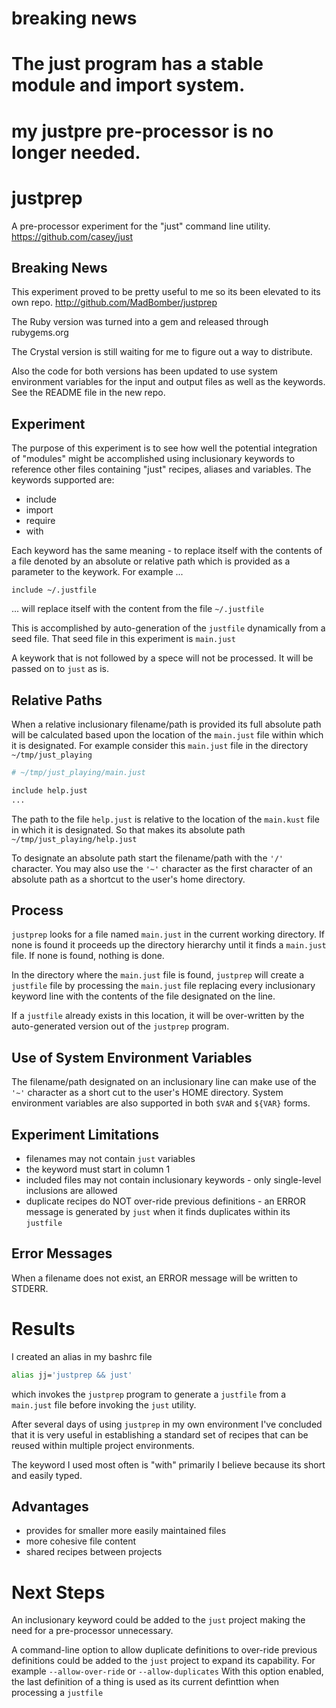 # breaking news
# The just program has a stable module and import system.
# my justpre pre-processor is no longer needed.

# justprep
A pre-processor experiment for the "just" command line utility.
https://github.com/casey/just

## Breaking News
This experiment proved to be pretty useful to me so its been elevated to its own repo.  http://github.com/MadBomber/justprep

The Ruby version was turned into a gem and released through rubygems.org

The Crystal version is still waiting for me to figure out a way to distribute.

Also the code for both versions has been updated to use system environment variables for the input and output files as well as the keywords.  See the README file in the new repo.

## Experiment
The purpose of this experiment is to see how well the potential integration of "modules" might be accomplished using inclusionary keywords to reference other files containing "just" recipes, aliases and variables.  The keywords supported are:

* include
* import
* require
* with

Each keyword has the same meaning - to replace itself with the contents of a file denoted by an absolute or relative path which is provided as a parameter to the keywork.  For example ...

```
include ~/.justfile
```

... will replace itself with the content from the file `~/.justfile`

This is accomplished by auto-generation of the `justfile` dynamically from a seed file.  That seed file in this experiment is `main.just`

A keywork that is not followed by a spece will not be processed.  It will be passed on to `just` as is.

## Relative Paths

When a relative inclusionary filename/path is provided its full absolute path will be calculated based upon the location of the `main.just` file within which it is designated.  For example consider this `main.just` file in the directory `~/tmp/just_playing`

```bash
# ~/tmp/just_playing/main.just

include help.just
...
```

The path to the file `help.just` is relative to the location of the `main.kust` file in which it is designated.  So that makes its absolute path `~/tmp/just_playing/help.just`

To designate an absolute path start the filename/path with the `'/'` character.  You may also use the `'~'` character as the first character of an absolute path as a shortcut to the user's home directory.

## Process

`justprep` looks for a file named `main.just` in the current working directory.  If none is found it proceeds up the directory hierarchy until it finds a `main.just` file.  If none is found, nothing is done.

In the directory where the `main.just` file is found, `justprep` will create a `justfile` file by processing the `main.just` file replacing every inclusionary keyword line with the contents of the file designated on the line.

If a `justfile` already exists in this location, it will be over-written by the auto-generated version out of the `justprep` program.

## Use of System Environment Variables

The filename/path designated on an inclusionary line can make use of the `'~'` character as a short cut to the user's HOME directory.  System environment variables are also supported in both `$VAR` and `${VAR}` forms.

## Experiment Limitations

* filenames may not contain `just` variables
* the keyword must start in column 1
* included files may not contain inclusionary keywords - only single-level inclusions are allowed
* duplicate recipes do NOT over-ride previous definitions - an ERROR message is generated by `just` when it finds duplicates within its `justfile`

## Error Messages

When a filename does not exist, an ERROR message will be written to STDERR.

# Results

I created an alias in my bashrc file

```bash
alias jj='justprep && just'
```

which invokes the `justprep` program to generate a `justfile` from a `main.just` file before invoking the `just` utility.

After several days of using `justprep` in my own environment I've concluded that it is very useful in establishing a standard set of recipes that can be reused within multiple project environments.

The keyword I used most often is "with" primarily I believe because its short and easily typed.

## Advantages

* provides for smaller more easily maintained files
* more cohesive file content
* shared recipes between projects

# Next Steps

An inclusionary keyword could be added to the `just` project making the need for a pre-processor unnecessary.

A command-line option to allow duplicate definitions to over-ride previous definitions could be added to the `just` project to expand its capability.  For example `--allow-over-ride` or `--allow-duplicates` With this option enabled, the last definition of a thing is used as its current definttion when processing a `justfile`
